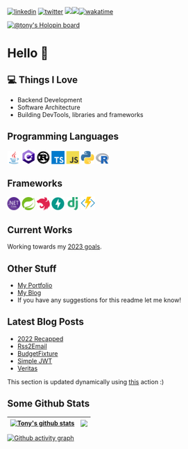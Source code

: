 [![linkedin](https://img.shields.io/badge/LinkedIn-0077B5?style=flat-square&logo=linkedin&logoColor=white)](https://www.linkedin.com/in/antonios-barotsis-5a26a0199/) [![twitter](https://img.shields.io/badge/Twitter-1DA1F2?style=flat-square&logo=twitter&logoColor=white)](https://twitter.com/Tony_Barotsis)
![](https://hit.yhype.me/github/profile?user_id=50240570)![](https://hit.yhype.me/github/profile?user_id=50240570)[![wakatime](https://wakatime.com/badge/user/f2b24ac4-cd14-46d7-ac81-740c41798ccb.svg?style=flat-square)](https://wakatime.com/@f2b24ac4-cd14-46d7-ac81-740c41798ccb)

[![@tony's Holopin board](https://holopin.me/tony)](https://holopin.io/@tony)

# Hello 👋

## 💻 Things I Love

- Backend Development
- Software Architecture
- Building DevTools, libraries and frameworks

## Programming Languages

<img src="images/java.svg" alt="java" width="30"/> <img
    src="images/cs.png" alt="c#" width="30"/> <img
    src="images/rust.png" alt="c#" width="30"/> <img
    src="images/ts.png" alt="typescript" width="30"/> <img
    src="images/js.svg" alt="javascript" width="30"/> <img
    src="images/python.png" alt="python" width="30"/> <img
    src="images/R.png" alt="R" width="30"/>

## Frameworks
<img
    src="images/netcore.png" alt="netcore" width="30"/> <img 
    src="images/spring.png" alt="spring" width="30"/> <img
    src="images/nestjs.png" alt="nestjs" width="30"/> <img
    src="images/fastapi.png" alt="fastapi" width="30"/> <img
    src="images/django.png" alt="django" width="30"/> <img
    src="images/azurefunctions.svg" alt="azure functions" width="32"/>

## Current Works

Working towards my [2023 goals](https://twitter.com/Tony_Barotsis/status/1609131868984860673).

## Other Stuff
- [My Portfolio](https://antoniosbarotsis.github.io/)
- [My Blog](https://antoniosbarotsis.github.io/posts/)
- If you have any suggestions for this readme let me know!

## Latest Blog Posts

<!--START_SECTION:feed-->
* [2022 Recapped](https:&#x2F;&#x2F;antoniosbarotsis.github.io&#x2F;posts&#x2F;2022-recapped&#x2F;)
* [Rss2Email](https:&#x2F;&#x2F;antoniosbarotsis.github.io&#x2F;posts&#x2F;rss2email&#x2F;)
* [BudgetFixture](https:&#x2F;&#x2F;antoniosbarotsis.github.io&#x2F;posts&#x2F;budget_fixture&#x2F;)
* [Simple JWT](https:&#x2F;&#x2F;antoniosbarotsis.github.io&#x2F;posts&#x2F;simple_jwt&#x2F;)
* [Veritas](https:&#x2F;&#x2F;antoniosbarotsis.github.io&#x2F;posts&#x2F;posharp&#x2F;)
<!--END_SECTION:feed-->

This section is updated dynamically using [this](https://github.com/JasonEtco/rss-to-readme) action :)

## Some Github Stats


| <a href="https://github.com/anuraghazra/github-readme-stats"><img align="center" src="https://github-readme-stats.vercel.app/api?username=antoniosbarotsis&count_private=true&show_icons=true&theme=dark&bg_color=0D1117&text_color=61d9fa&title_color=61d9fa" alt="Tony's github stats" /></a> | <a href="https://git.io/streak-stats"><img align="center" src="https://streak-stats.demolab.com?user=AntoniosBarotsis&theme=react&background=0D1117" /></a> |
| ------------- | ------------- |

[![Github activity graph](https://github-readme-activity-graph.cyclic.app/graph?username=AntoniosBarotsis&theme=react-dark)](https://github.com/ashutosh00710/github-readme-activity-graph)
